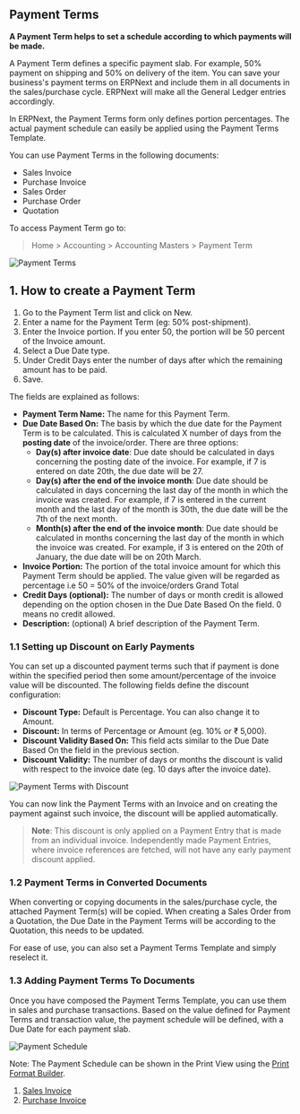 ## Payment Terms

**A Payment Term helps to set a schedule according to which payments will be made.**

A Payment Term defines a specific payment slab. For example, 50% payment on shipping and 50% on delivery of the item. You can save your business's payment terms on ERPNext and include them in all documents in the sales/purchase cycle. ERPNext will make all the General Ledger entries accordingly.

In ERPNext, the Payment Terms form only defines portion percentages. The actual payment schedule can easily be applied using the Payment Terms Template.

You can use Payment Terms in the following documents:

*   Sales Invoice
*   Purchase Invoice
*   Sales Order
*   Purchase Order
*   Quotation

To access Payment Term go to:

> Home > Accounting > Accounting Masters > Payment Term

![Payment Terms](https://docs.erpnext.com/files/payment-terms.png)

## 1\. How to create a Payment Term

1.  Go to the Payment Term list and click on New.
2.  Enter a name for the Payment Term (eg: 50% post-shipment).
3.  Enter the Invoice portion. If you enter 50, the portion will be 50 percent of the Invoice amount.
4.  Select a Due Date type.
5.  Under Credit Days enter the number of days after which the remaining amount has to be paid.
6.  Save.

The fields are explained as follows:

*   **Payment Term Name:** The name for this Payment Term.
*   **Due Date Based On:** The basis by which the due date for the Payment Term is to be calculated. This is calculated X number of days from the **posting date** of the invoice/order. There are three options:
    *   **Day(s) after invoice date**: Due date should be calculated in days concerning the posting date of the invoice. For example, if 7 is entered on date 20th, the due date will be 27.
    *   **Day(s) after the end of the invoice month**: Due date should be calculated in days concerning the last day of the month in which the invoice was created. For example, if 7 is entered in the current month and the last day of the month is 30th, the due date will be the 7th of the next month.
    *   **Month(s) after the end of the invoice month**: Due date should be calculated in months concerning the last day of the month in which the invoice was created. For example, if 3 is entered on the 20th of January, the due date will be on 20th March.
*   **Invoice Portion:** The portion of the total invoice amount for which this Payment Term should be applied. The value given will be regarded as percentage i.e 50 = 50% of the invoice/orders Grand Total
*   **Credit Days (optional):** The number of days or month credit is allowed depending on the option chosen in the Due Date Based On the field. 0 means no credit allowed.
*   **Description:** (optional) A brief description of the Payment Term.

### 1.1 Setting up Discount on Early Payments

You can set up a discounted payment terms such that if payment is done within the specified period then some amount/percentage of the invoice value will be discounted. The following fields define the discount configuration:

*   **Discount Type:** Default is Percentage. You can also change it to Amount.
*   **Discount:** In terms of Percentage or Amount (eg. 10% or ₹ 5,000).
*   **Discount Validity Based On:** This field acts similar to the Due Date Based On the field in the previous section.
*   **Discount Validity:** The number of days or months the discount is valid with respect to the invoice date (eg. 10 days after the invoice date).

![Payment Terms with Discount](https://docs.erpnext.com/files/payment-terms-with-discount.png)

You can now link the Payment Terms with an Invoice and on creating the payment against such invoice, the discount will be applied automatically.

> **Note**: This discount is only applied on a Payment Entry that is made from an individual invoice. Independently made Payment Entries, where invoice references are fetched, will not have any early payment discount applied.

### 1.2 Payment Terms in Converted Documents

When converting or copying documents in the sales/purchase cycle, the attached Payment Term(s) will be copied. When creating a Sales Order from a Quotation, the Due Date in the Payment Terms will be according to the Quotation, this needs to be updated.

For ease of use, you can also set a Payment Terms Template and simply reselect it.

### 1.3 Adding Payment Terms To Documents

Once you have composed the Payment Terms Template, you can use them in sales and purchase transactions. Based on the value defined for Payment Terms and transaction value, the payment schedule will be defined, with a Due Date for each payment slab.

![Payment Schedule](https://docs.erpnext.com/files/payment-term-in-invoice.png)

Note: The Payment Schedule can be shown in the Print View using the [Print Format Builder](https://docs.erpnext.com/docs/v13/user/manual/en/setting-up/print/print-format-builder).

1.  [Sales Invoice](https://docs.erpnext.com/docs/v13/user/manual/en/accounts/sales-invoice)
2.  [Purchase Invoice](https://docs.erpnext.com/docs/v13/user/manual/en/accounts/purchase-invoice)